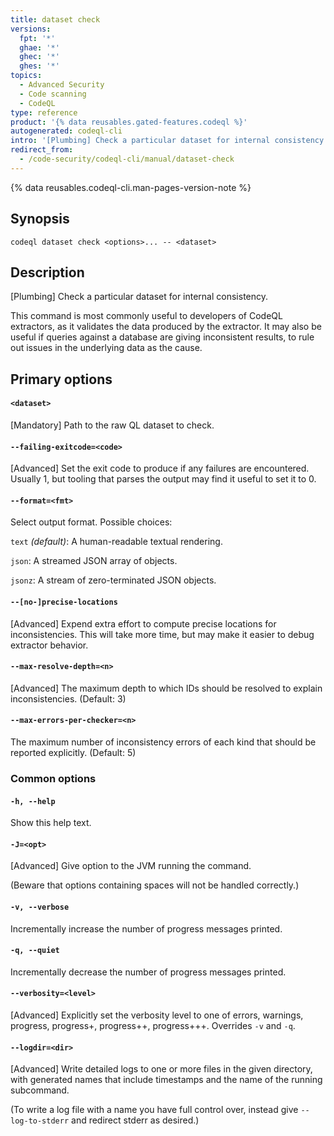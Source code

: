 ```yaml
---
title: dataset check
versions:
  fpt: '*'
  ghae: '*'
  ghec: '*'
  ghes: '*'
topics:
  - Advanced Security
  - Code scanning
  - CodeQL
type: reference
product: '{% data reusables.gated-features.codeql %}'
autogenerated: codeql-cli
intro: '[Plumbing] Check a particular dataset for internal consistency.'
redirect_from:
  - /code-security/codeql-cli/manual/dataset-check
---
```



<!-- Content after this section is automatically generated -->

{% data reusables.codeql-cli.man-pages-version-note %}

## Synopsis

```shell{:copy}
codeql dataset check <options>... -- <dataset>
```

## Description

\[Plumbing] Check a particular dataset for internal consistency.

This command is most commonly useful to developers of CodeQL extractors,
as it validates the data produced by the extractor. It may also be
useful if queries against a database are giving inconsistent results, to
rule out issues in the underlying data as the cause.

## Primary options

#### `<dataset>`

\[Mandatory] Path to the raw QL dataset to check.

#### `--failing-exitcode=<code>`

\[Advanced] Set the exit code to produce if any failures are
encountered. Usually 1, but tooling that parses the output may find it
useful to set it to 0.

#### `--format=<fmt>`

Select output format. Possible choices:

`text` *(default)*: A human-readable textual rendering.

`json`: A streamed JSON array of objects.

`jsonz`: A stream of zero-terminated JSON objects.

#### `--[no-]precise-locations`

\[Advanced] Expend extra effort to compute precise locations for
inconsistencies. This will take more time, but may make it easier to
debug extractor behavior.

#### `--max-resolve-depth=<n>`

\[Advanced] The maximum depth to which IDs should be resolved to
explain inconsistencies. (Default: 3)

#### `--max-errors-per-checker=<n>`

The maximum number of inconsistency errors of each kind that should be
reported explicitly. (Default: 5)

### Common options

#### `-h, --help`

Show this help text.

#### `-J=<opt>`

\[Advanced] Give option to the JVM running the command.

(Beware that options containing spaces will not be handled correctly.)

#### `-v, --verbose`

Incrementally increase the number of progress messages printed.

#### `-q, --quiet`

Incrementally decrease the number of progress messages printed.

#### `--verbosity=<level>`

\[Advanced] Explicitly set the verbosity level to one of errors,
warnings, progress, progress+, progress++, progress+++. Overrides `-v`
and `-q`.

#### `--logdir=<dir>`

\[Advanced] Write detailed logs to one or more files in the given
directory, with generated names that include timestamps and the name of
the running subcommand.

(To write a log file with a name you have full control over, instead
give `--log-to-stderr` and redirect stderr as desired.)
